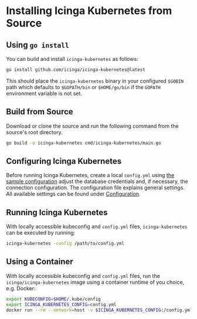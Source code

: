 # Installing Icinga Kubernetes from Source

## Using `go install`

You can build and install `icinga-kubernetes` as follows:

```bash
go install github.com/icinga/icinga-kubernetes@latest
```

This should place the `icinga-kubernetes` binary in your configured `$GOBIN` path which defaults to `$GOPATH/bin` or
`$HOME/go/bin` if the `GOPATH` environment variable is not set.

## Build from Source

Download or clone the source and run the following command from the source's root directory.

```bash
go build -o icinga-kubernetes cmd/icinga-kubernetes/main.go
```

<!-- {% set from_source = True %} -->
<!-- {% include "02-Installation.md" %} -->

## Configuring Icinga Kubernetes

Before running Icinga Kubernetes, create a local `config.yml` using [the sample configuration](../../config.example.yml)
adjust the database credentials and, if necessary, the connection configuration.
The configuration file explains general settings.
All available settings can be found under [Configuration](../03-Configuration.md).

## Running Icinga Kubernetes

With locally accessible kubeconfig and `config.yml` files, `icinga-kubernetes` can be executed by running:

```bash
icinga-kubernetes -config /path/to/config.yml
```

## Using a Container

With locally accessible kubeconfig and `config.yml` files,
run the `icinga/icinga-kubernetes` image using a container runtime of you choice, e.g. Docker:

```bash
export KUBECONFIG=$HOME/.kube/config
export ICINGA_KUBERNETES_CONFIG=config.yml
docker run --rm --network=host -v $ICINGA_KUBERNETES_CONFIG:/config.yml -v $KUBECONFIG:/.kube/config icinga/icinga-kubernetes:edge
```
